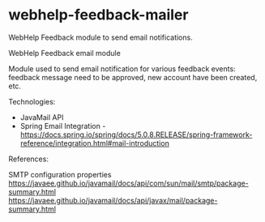 # webhelp-feedback-mailer
WebHelp Feedback module to send email notifications.


WebHelp Feedback email module

Module used to send email notification for various feedback events: feedback message need to be approved, new account have been created, etc.

Technologies:
* JavaMail API
* Spring Email Integration - https://docs.spring.io/spring/docs/5.0.8.RELEASE/spring-framework-reference/integration.html#mail-introduction

References:

SMTP configuration properties
https://javaee.github.io/javamail/docs/api/com/sun/mail/smtp/package-summary.html
https://javaee.github.io/javamail/docs/api/javax/mail/package-summary.html
